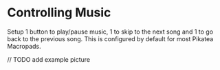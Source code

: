 # Controlling Music
Setup 1 button to play/pause music, 1 to skip to the next song and 1 to go back to the previous song. This is configured by default for most Pikatea Macropads.

// TODO add example picture

